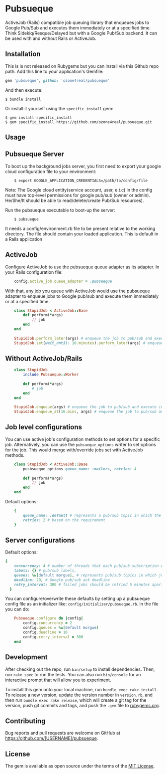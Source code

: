 # Pubsueque

ActiveJob (Rails) compatible job queuing library that enqueues jobs to Google Pub/Sub and executes them immediately or at a specified time. Think Sidekiq/Resque/Delayed but with a Google Pub/Sub backend. It can be used with and without Rails or ActiveJob.

## Installation
This is is not released on Rubygems but you can install via this Github repo path. Add this line to your application's Gemfile:

```ruby
gem 'pubsueque', github: 'ozone4real/pubsueque'
```

And then execute:

    $ bundle install

Or install it yourself using the `specific_install` gem:

    $ gem install specific_install
    $ gem specific_install https://github.com/ozone4real/pubsueque.git

## Usage

## Pubsueque Server

To boot up the background jobs server, you first need to export your google cloud configuration file to your environment:

```
    $ export GOOGLE_APPLICATION_CREDENTIALS=/path/to/config/file
```
Note: The Google cloud entity(service account, user, e.t.c) in the config must have top-level permissions for google pub/sub (owner or admin). He/She/It should be able to read/delete/create Pub/Sub resources). 

Run the pubsueque executable to boot-up the server:

```
    $ pubsueque
```
It needs a config/environment.rb file to be present relative to the working directory. The file should contain your loaded application. This is default in a Rails application

## ActiveJob

Configure ActiveJob to use the pubsueque queue adapter as its adapter. In your Rails configuration file:

```ruby
    config.active_job.queue_adapter = :pubsueque
```
With that, any job you queue with ActiveJob would use the pubsueque adapter to enqueue jobs to Google pub/sub and execute them immediately or at a specified time.

```ruby
    class StupidJob < ActiveJob::Base
        def perform(*args)
            // job
        end
    end
    
    StupidJob.perform_later(args) # enqueue the job to pub/sub and execute in the background immediately.
    StupidJob.set(wait_until: 10.minutes).perform_later(args) # enqueue the job to pub/sub and execute in 10 minutes.
```

## Without ActiveJob/Rails

```ruby
    class StupidJob
        include Pubsueque::Worker
        
        def perform(*args)
            # job
        end
    end
    
    StupidJob.enqueue(args) # enqueue the job to pub/sub and execute in the background immediately
    StupidJob.enqueue_at(10.mins, args) # enqueue the job to pub/sub and execute in 10 minutes.
```

## Job level configurations

You can use active job's configuration methods to set options for a specific job. Alternatively, you can use the `pubsueque_options` writer to set options for the job. This would merge with/override jobs set with ActiveJob methods.


```ruby
    class StupidJob < ActiveJob::Base
        pusbsueque_options queue_name: :mailers, retries: 4
        
        def perform(*args)
            // job
        end
    end
```

Default options: 
```ruby
    {
        queue_name: :default # represents a pub/sub topic in which the specific job would be published to.
        retries: 2 # based on the requirement
    }
```

## Server configurations
Default options:

```ruby
{
    concurrency: 4 # number of threads that each pub/sub subscription would listen for and process published messages(jobs). It is best to keep this not-too-high, so as to work well with ActiveRecord's connection pool (which has a size of 5).
    labels: {} # pub/sub labels,
    queues: %w[default morgue], # represents pub/sub topics in which jobs would be published to. They would be created when the server is booted (if they don't exist)
    deadline: 20, # Google pub/sub ack deadline
    retry_interval: 300 # failed jobs should be retried 5 minutes apart as mentioned in the requirements
  }
```

You can configure/overwrite these defaults by setting up a pubsueque config file as an initializer like: `config/initializer/pubsueque.rb`. In the file you can do:

```ruby
    Pubsueque.configure do |config|
        config.concurrency = 2
        config.queues = %w[default morgue]
        config.deadline = 10
        config.retry_interval = 300
    end
```

## Development

After checking out the repo, run `bin/setup` to install dependencies. Then, run `rake spec` to run the tests. You can also run `bin/console` for an interactive prompt that will allow you to experiment.

To install this gem onto your local machine, run `bundle exec rake install`. To release a new version, update the version number in `version.rb`, and then run `bundle exec rake release`, which will create a git tag for the version, push git commits and tags, and push the `.gem` file to [rubygems.org](https://rubygems.org).

## Contributing

Bug reports and pull requests are welcome on GitHub at https://github.com/[USERNAME]/pubsueque.


## License

The gem is available as open source under the terms of the [MIT License](https://opensource.org/licenses/MIT).
